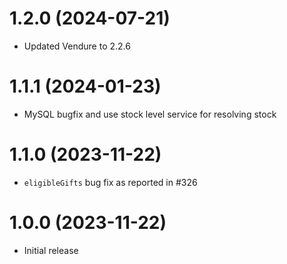 # 1.2.0 (2024-07-21)

- Updated Vendure to 2.2.6

# 1.1.1 (2024-01-23)

- MySQL bugfix and use stock level service for resolving stock

# 1.1.0 (2023-11-22)

- `eligibleGifts` bug fix as reported in #326

# 1.0.0 (2023-11-22)

- Initial release
